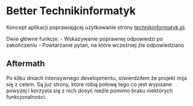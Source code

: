 # Better Technikinformatyk

Koncept aplikacji poprawiającej użytkowanie strony [technikinformatyk.pl](technikinformatyk.pl).

Dwie główne funkcje:
    - Wskazywanie poprawnej odpowiedzi po zakończeniu
    - Powtarzanie pytań, na które wcześniej źle odpowiedziano

## Aftermath

Po kilku dniach intensywnego developmentu, stwierdziłem że projekt mija się z celem. Są już strony, które robią połowę tego co jest wypisane powyżej i korzysta się z nich dosyć nieźle pomimo braku niektórych funkcjonalności.
